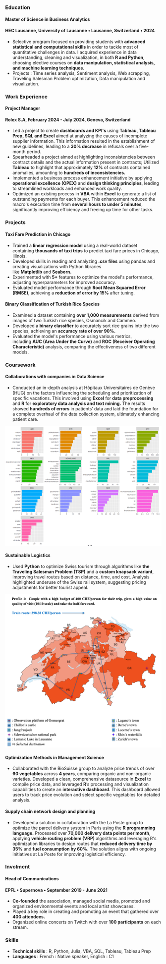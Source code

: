 ### **Education**
#### Master of Science in Business Analytics
#### HEC Lausanne, University of Lausanne • Lausanne, Switzerland • 2024
- Selective program focused on providing students with **advanced statistical and computational skills** in order to tackle most of quantitative challenges in data. I acquired experience in data
understanding, cleaning and visualization, in both **R and Python**, choosing elective courses on **data manipulation, statistical analysis, and machine learning techniques.**
- Projects : Time series analysis, Sentiment analysis, Web scrapping, Traveling Salesman Problem optimization, Data manipulation and visualization.

### **Work Experience**
#### Project Manager

#### Rolex S.A, February 2024 - July 2024, Geneva, Switzerland

- Led a project to create **dashboards and KPI's** using **Tableau, Tableau Prep, SQL and Excel** aimed at analyzing the causes of incomplete supplier information. This information resulted in the establishment of new guidelines, leading to a **30% decrease** in refusals over a five-month period.
- Spearheaded a project aimed at highlighting inconsistencies between contract details and the actual information present in contracts; Utilized **Tableau** to highlight that approximately **12%** of contracts contained anomalies, amounting to **hundreds of inconsistencies.** 
- Implemented a business process enhancement initiative by applying **operational excellence (OPEX)** and **design thinking principles**, leading to streamlined workloads and enhanced work quality.
- Optimized an existing process in **VBA** within **Excel** to generate a list of outstanding payments for each buyer. This enhancement reduced the macro's execution time from **several hours to under 5 minutes**, significantly improving efficiency and freeing up time for other tasks.

### **Projects**
#### Taxi Fare Prediction in Chicago
- Trained a **linear regression model** using a real-world dataset containing **thousands of taxi trips** to predict taxi fare prices in Chicago, Illinois.
- Developed skills in reading and analyzing **.csv files** using pandas and creating visualizations with Python libraries like **Matplotlib** and **Seaborn.**
- Experimented with **5+** features to optimize the model's performance, adjusting hyperparameters for improved accuracy.
- Evaluated model performance through **Root Mean Squared Error (RMSE)**, achieving a **reduction of error by 15%** after tuning.

#### Binary Classification of Turkish Rice Species
- Examined a dataset containing **over 1,000 measurements** derived from images of two Turkish rice species, Osmancik and Cammeo.
- Developed a **binary classifier** to accurately sort rice grains into the two species, achieving an **accuracy rate of over 90%.**
- Evaluated the model's performance using various metrics, including **AUC (Area Under the Curve)** and **ROC (Receiver Operating Characteristic)** analysis, comparing the effectiveness of two different models.

### **Coursework**
#### Collaborations with companies in Data Science
- Conducted an in-depth analysis at Hôpitaux Universitaires de Genève (HUG) on the factors influencing the scheduling and prioritization of specific vacations. This involved using **Excel** for **data preprocessing** and **R** for **exploratory data analysis and text mining.** The results showed **hundreds of errors** in patientsʼ data and laid the foundation for a complete overhaul of the data collection system, ultimately enhancing patient care.

![HUG_Example](/assets/HUG_Example.png)

#### Sustainable Logistics
- Used **Python** to optimize Swiss tourism through algorithms like **the Traveling Salesman Problem (TSP)** and a **custom knapsack variant**, improving travel routes based on distance, time, and cost. Analysis highlighted underuse of the Swiss rail system, suggesting pricing adjustments for better tourist appeal.

![Sustainable_Logistics_Example](/assets/Sustainable_Logistics_Example.png)

#### Optimization Methods in Management Science
- Collaborated with the BioSuisse group to analyze price trends of over **60 vegetables** across **4 years**, comparing organic and non-organic varieties. Developed a clean, comprehensive datasource in **Excel** to compile price data, and leveraged **R**’s processing and visualization capabilities to create an **interactive dashboard**. This dashboard allowed users to track price evolution and select specific vegetables for detailed analysis.

#### Supply chain network design and planning
- Developed a solution in collaboration with the La Poste group to optimize the parcel delivery system in Paris using the **R programming language.** Processed over **70,000 delivery data points per month**, applying **vehicle routing problem (VRP)** algorithms and leveraging R's optimization libraries to design routes that **reduced delivery time by 35%** and **fuel consumption by 60%.** The solution aligns with ongoing initiatives at La Poste for improving logistical efficiency.

### **Involment**
#### Head of Communications

#### EPFL • Supernova • September 2019 - June 2021

- **Co-founded** the association, managed social media, promoted and organized environmental events and local artist showcases.
- Played a key role in creating and promoting an event that gathered over **400 attendees.**
- Organized online concerts on Twitch with over **100 participants** on each stream.

### **Skills**
- **Technical skills** : R, Python, Julia, VBA, SQL, Tableau, Tableau Prep  
- **Languages** : French : Native speaker, English : C1
